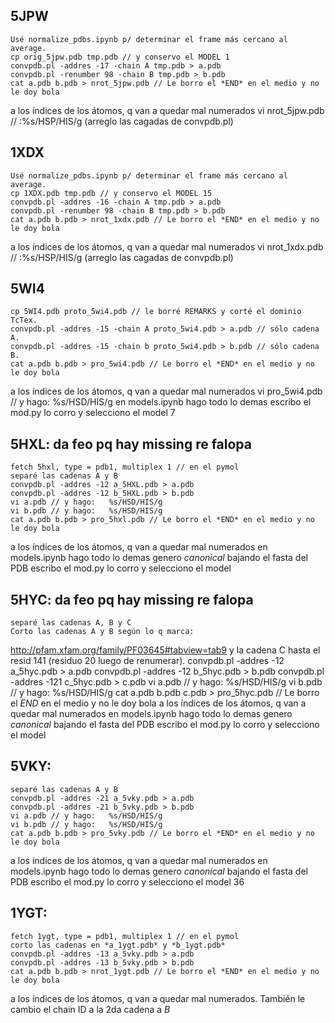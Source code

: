 5JPW
----
    Usé normalize_pdbs.ipynb p/ determinar el frame más cercano al average.
    cp orig_5jpw.pdb tmp.pdb // y conservo el MODEL 1
    convpdb.pl -addres -17 -chain A tmp.pdb > a.pdb
    convpdb.pl -renumber 98 -chain B tmp.pdb > b.pdb
    cat a.pdb b.pdb > nrot_5jpw.pdb // Le borro el *END* en el medio y no le doy bola
a los índices de los átomos, q van a quedar mal numerados
    vi nrot_5jpw.pdb // :%s/HSP/HIS/g    (arreglo las cagadas de convpdb.pl)


1XDX
----
    Usé normalize_pdbs.ipynb p/ determinar el frame más cercano al average.
    cp 1XDX.pdb tmp.pdb // y conservo el MODEL 15
    convpdb.pl -addres -16 -chain A tmp.pdb > a.pdb
    convpdb.pl -renumber 98 -chain B tmp.pdb > b.pdb
    cat a.pdb b.pdb > nrot_1xdx.pdb // Le borro el *END* en el medio y no le doy bola
a los índices de los átomos, q van a quedar mal numerados
    vi nrot_1xdx.pdb // :%s/HSP/HIS/g    (arreglo las cagadas de convpdb.pl)


5WI4
----
    cp 5WI4.pdb proto_5wi4.pdb // le borré REMARKS y corté el dominio TcTex.
    convpdb.pl -addres -15 -chain A proto_5wi4.pdb > a.pdb // sólo cadena A.
    convpdb.pl -addres -15 -chain b proto_5wi4.pdb > b.pdb // sólo cadena B.
    cat a.pdb b.pdb > pro_5wi4.pdb // Le borro el *END* en el medio y no le doy bola
a los índices de los átomos, q van a quedar mal numerados
    vi pro_5wi4.pdb // y hago:   %s/HSD/HIS/g
    en models.ipynb hago todo lo demas
    escribo el mod.py lo corro y selecciono el model 7

5HXL: da feo pq hay missing re falopa
----
    fetch 5hxl, type = pdb1, multiplex 1 // en el pymol
    separé las cadenas A y B
    convpdb.pl -addres -12 a_5HXL.pdb > a.pdb
    convpdb.pl -addres -12 b_5HXL.pdb > b.pdb
    vi a.pdb // y hago:   %s/HSD/HIS/g
    vi b.pdb // y hago:   %s/HSD/HIS/g
    cat a.pdb b.pdb > pro_5hxl.pdb // Le borro el *END* en el medio y no le doy bola
a los índices de los átomos, q van a quedar mal numerados
    en models.ipynb hago todo lo demas
    genero *canonical* bajando el fasta del PDB
    escribo el mod.py lo corro y selecciono el model 

5HYC: da feo pq hay missing re falopa
----
    separé las cadenas A, B y C
    Corto las cadenas A y B según lo q marca:
http://pfam.xfam.org/family/PF03645#tabview=tab9 y la cadena C hasta el resid
141 (residuo 20 luego de renumerar).
    convpdb.pl -addres -12 a_5hyc.pdb > a.pdb
    convpdb.pl -addres -12 b_5hyc.pdb > b.pdb
    convpdb.pl -addres -121 c_5hyc.pdb >  c.pdb
    vi a.pdb // y hago:   %s/HSD/HIS/g
    vi b.pdb // y hago:   %s/HSD/HIS/g
    cat a.pdb b.pdb c.pdb > pro_5hyc.pdb // Le borro el *END* en el medio y no le doy bola
a los índices de los átomos, q van a quedar mal numerados
    en models.ipynb hago todo lo demas
    genero *canonical* bajando el fasta del PDB
    escribo el mod.py lo corro y selecciono el model

5VKY:
----
    separé las cadenas A y B
    convpdb.pl -addres -21 a_5vky.pdb > a.pdb
    convpdb.pl -addres -21 b_5vky.pdb > b.pdb
    vi a.pdb // y hago:   %s/HSD/HIS/g
    vi b.pdb // y hago:   %s/HSD/HIS/g
    cat a.pdb b.pdb > pro_5vky.pdb // Le borro el *END* en el medio y no le doy bola
a los índices de los átomos, q van a quedar mal numerados
    en models.ipynb hago todo lo demas
    genero *canonical* bajando el fasta del PDB
    escribo el mod.py lo corro y selecciono el model 36

1YGT:
----
    fetch 1ygt, type = pdb1, multiplex 1 // en el pymol
    corto las cadenas en *a_1ygt.pdb* y *b_1ygt.pdb*    
    convpdb.pl -addres -13 a_5vky.pdb > a.pdb
    convpdb.pl -addres -13 b_5vky.pdb > b.pdb
    cat a.pdb b.pdb > nrot_1ygt.pdb // Le borro el *END* en el medio y no le doy bola
a los índices de los átomos, q van a quedar mal numerados. También le cambio
el chain ID a la 2da cadena a *B*

